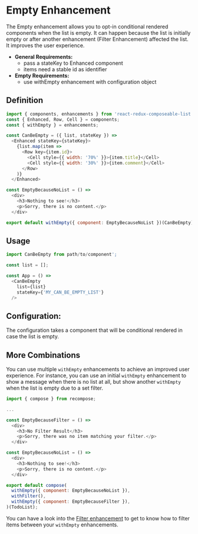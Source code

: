# Empty Enhancement

The Empty enhancement allows you to opt-in conditional rendered components when the list is empty. It can happen because the list is initially empty or after another enhancement (Filter Enhancement) affected the list. It improves the user experience.

* **General Requirements:**
  * pass a stateKey to Enhanced component
  * items need a stable id as identifier
* **Empty Requirements:**
  * use withEmpty enhancement with configuration object

## Definition

```javascript
import { components, enhancements } from 'react-redux-composeable-list';
const { Enhanced, Row, Cell } = components;
const { withEmpty } = enhancements;

const CanBeEmpty = ({ list, stateKey }) =>
  <Enhanced stateKey={stateKey}>
    {list.map(item =>
      <Row key={item.id}>
        <Cell style={{ width: '70%' }}>{item.title}</Cell>
        <Cell style={{ width: '30%' }}>{item.comment}</Cell>
      </Row>
    )}
  </Enhanced>

const EmptyBecauseNoList = () =>
  <div>
    <h3>Nothing to see!</h3>
    <p>Sorry, there is no content.</p>
  </div>

export default withEmpty({ component: EmptyBecauseNoList })(CanBeEmpty);
```

## Usage

```javascript
import CanBeEmpty from path/to/component';

const list = [];

const App = () =>
  <CanBeEmpty
    list={list}
    stateKey={'MY_CAN_BE_EMPTY_LIST'}
  />
```

## Configuration:

The configuration takes a component that will be conditional rendered in case the list is empty.

## More Combinations

You can use multiple `withEmpty` enhancements to achieve an improved user experience. For instance, you can use an initial `withEmpty` enhancement to show a message when there is no list at all, but show another `withEmpty` when the list is empty due to a set filter.


```javascript
import { compose } from recompose;

...

const EmptyBecauseFilter = () =>
  <div>
    <h3>No Filter Result</h3>
    <p>Sorry, there was no item matching your filter.</p>
  </div>

const EmptyBecauseNoList = () =>
  <div>
    <h3>Nothing to see!</h3>
    <p>Sorry, there is no content.</p>
  </div>

export default compose(
  withEmpty({ component: EmptyBecauseNoList }),
  withFilter(),
  withEmpty({ component: EmptyBecauseFilter }),
)(TodoList);
```

You can have a look into the [Filter enhancement](/docs/features/Filter.md) to get to know how to filter items between your `withEmpty` enhancements.
